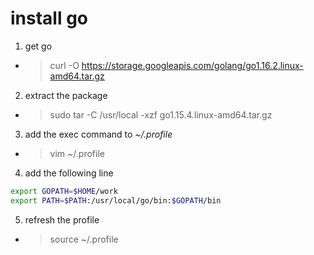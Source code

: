 # install go

1. get go

- > curl -O https://storage.googleapis.com/golang/go1.16.2.linux-amd64.tar.gz

2. extract the package

- > sudo tar -C /usr/local -xzf go1.15.4.linux-amd64.tar.gz

3. add the exec command to *~/.profile*
    
- > vim ~/.profile

4. add the following line

```sh
export GOPATH=$HOME/work
export PATH=$PATH:/usr/local/go/bin:$GOPATH/bin
```

5. refresh the profile

- > source ~/.profile